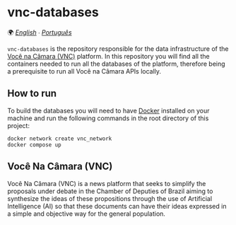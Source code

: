 # vnc-databases

🌍 *[English](README.md) ∙ [Português](README_pt.md)*

`vnc-databases` is the repository responsible for the data infrastructure of the [Você na Câmara (VNC)](#você-na-câmara-vnc)
platform.  In this repository you will find all the containers needed to run all the databases of the platform, therefore
being a prerequisite to run all Você na Câmara APIs locally.

## How to run

To build the databases you will need to have [Docker](https://www.docker.com) installed on your machine and run the
following commands in the root directory of this project:

````shell
docker network create vnc_network
docker compose up
````

## Você Na Câmara (VNC)

Você Na Câmara (VNC) is a news platform that seeks to simplify the proposals under debate in the Chamber of Deputies of
Brazil aiming to synthesize the ideas of these propositions through the use of Artificial Intelligence (AI) so that
these documents can have their ideas expressed in a simple and objective way for the general population.

